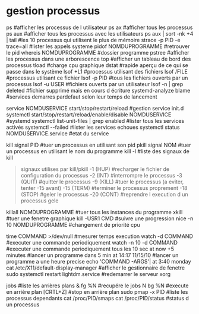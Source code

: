 # gestion processus

ps                           #afficher les processus de l utilisateur
ps ax                        #afficher tous les processus
ps aux                       #afficher tous les processus avec les utilisateurs
ps aux | sort -nk +4 | tail  #les 10 processus qui utilisent le plus de mémoire
strace -p PID -e trace=all   #lister les appels systeme
pidof NOMDUPROGRAMME         #retrouver le pid
whereis NOMDUPROGRAMME       #dossier programme
pstree                       #afficher les processus dans une arborescence
top                          #afficher un tableau de bord des processus
tload                        #charge cpu graphique
dstat                        #rapide aperçu de ce qui se passe dans le système
lsof +L1                     #processus utilisant des fichiers
lsof /FILE                   #processus utilisant ce fichier
lsof -p PID                  #tous les fichiers ouverts par un processus
lsof -u USER                 #fichiers ouverts par un utilisateur
lsof -n | grep deleted       #fichier supprimé mais en cours d écriture
systemd-analyze blame        #services demarres pardefaut selon leur temps de lancement

service NOMDUSERVICE start/stop/restart/reload   #gestion service init.d
systemctl start/stop/restart/reload/enable/disable NOMDUSERVICE   #systemd
systemctl list-unit-files | grep enabled         #lister tous les services activés
systemctl --failed                               #lister les services echoues
systemctl status NOMDUSERVICE.service            #etat du service

kill signal PID              #tuer un processus en utilisant son pid
pkill signal NOM             #tuer un processus en utilisant le nom du programme
kill -l                      #liste des signaux de kill

> signaux utilises par kill/pkill
-1 (HUP)                    #recharger le fichier de configuration du processus
-2 (INT)                    #interrompre le processus
-3 (QUIT)                   #quitter le processus
-9 (KILL)                   #tuer le processus (a eviter, tenter -15 avant)
-15 (TERM)                  #terminer le processus proprement
-18 (STOP)                  #geler le processus
-20 (CONT)                  #reprendre l execution d un processus gele

killall NOMDUPROGRAMME       #tuer tous les instances du programme
xkill                        #tuer une fenetre graphique
kill -USR1 CMD               #suivre une progression
nice -n 10 NOMDUPROGRAMME    #changement de priorité cpu

time COMMAND >/dev/null      #mesurer temps execution
watch -d COMMAND             #executer une commande periodiquement
watch -n 10 -d COMMAND       #executer une commande periodiquement tous les 10 sec
at now +5 minutes            #lancer un programme dans 5 min
at 14:17 11/15/10            #lancer un programme a une heure precise
echo 'COMMAND -ARGS'| at 3:40 monday
cat /etc/X11/default-display-manager             #afficher le gestionnaire de fenetre
sudo systemctl restart lightdm.service           #redemarrer le serveur xorg

jobs                         #liste les arrières plans &
fg %N                        #recupére le jobs N
bg %N                        #execute en arrière plan
[CRTL+Z]                     #stop en arrière plan
sudo pmap -x PID             #liste les processus dependants
cat /proc/PID/smaps
cat /proc/PID/status         #status d un processus
